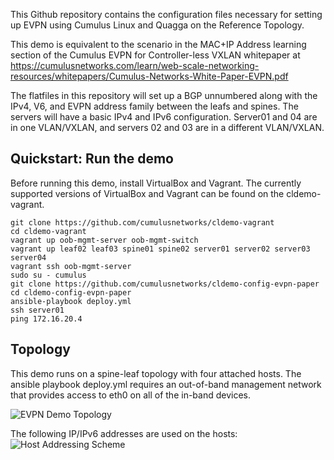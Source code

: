 This Github repository contains the configuration files necessary for setting up EVPN using Cumulus Linux and Quagga on the Reference Topology.

This demo is equivalent to the scenario in the MAC+IP Address learning section of the Cumulus EVPN for Controller-less VXLAN whitepaper at https://cumulusnetworks.com/learn/web-scale-networking-resources/whitepapers/Cumulus-Networks-White-Paper-EVPN.pdf

The flatfiles in this repository will set up a BGP unnumbered along with the IPv4, V6, and EVPN address family between the leafs and spines.  The servers will have a basic IPv4 and IPv6 configuration.  Server01 and 04 are in one VLAN/VXLAN, and servers 02 and 03 are in a different VLAN/VXLAN.


Quickstart: Run the demo
------------------------

Before running this demo, install VirtualBox and Vagrant. The currently supported versions of VirtualBox and Vagrant can be found on the cldemo-vagrant.

    git clone https://github.com/cumulusnetworks/cldemo-vagrant
    cd cldemo-vagrant
    vagrant up oob-mgmt-server oob-mgmt-switch 
    vagrant up leaf02 leaf03 spine01 spine02 server01 server02 server03 server04
    vagrant ssh oob-mgmt-server
    sudo su - cumulus
    git clone https://github.com/cumulusnetworks/cldemo-config-evpn-paper
    cd cldemo-config-evpn-paper
    ansible-playbook deploy.yml
    ssh server01
    ping 172.16.20.4 





## Topology ##

This demo runs on a spine-leaf topology with four attached hosts. The ansible playbook deploy.yml requires an out-of-band management network that provides access to eth0 on all of the in-band devices. 

![EVPN Demo Topology](https://github.com/Diane-cumulus/EVPN_Cumulus/blob/master/EVPN_paper_diagram.png)



The following IP/IPv6 addresses are used on the hosts:
![Host Addressing Scheme](https://github.com/Diane-cumulus/EVPN_Cumulus/blob/master/EVPN_Host_Address_Table.png)
 


 

 



